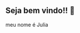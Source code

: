 ## Seja bem vindo!! 💜
meu nome é Julia 

<!--
**julixz4/julixz4** is a ✨ _special_ ✨ repository because its `README.md` (this file) appears on your GitHub profile.

Here are some ideas to get you started:

